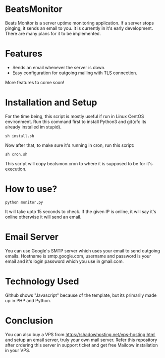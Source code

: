 # BeatsMonitor
Beats Monitor is a server uptime monitoring application. If a server stops pinging, it sends an email to you. It is currently in it's early development. There are many plans for it to be implemented.
# Features
 - Sends an email whenever the server is down.
 - Easy configuration for outgoing mailing with TLS connection.

More features to come soon!

# Installation and Setup
For the time being, this script is mostly useful if run in Linux CentOS environment. Run this command first to install Python3 and git(ofc its already installed im stupid).

`sh install.sh`

Now after that, to make sure it's running in cron, run this script:

`sh cron.sh`

This script will copy beatsmon.cron to where it is supposed to be for it's execution.

# How to use?

`python monitor.py`

It will take upto 15 seconds to check. If the given IP is online, it will say it's online otherwise it will send an email. 
# Email Server
You can use Google's SMTP server which uses your email to send outgoing emails. Hostname is smtp.google.com, username and password is your email and it's login password which you use in gmail.com. 

# Technology Used
Github shows "Javascript" because of the template, but its primarily made up in PHP and Python.

# Conclusion
You can also buy a VPS from https://shadowhosting.net/vps-hosting.html and setup an email server, truly your own mail server. Refer this repository after ordering this server in support ticket and get free Mailcow installation in your VPS.
